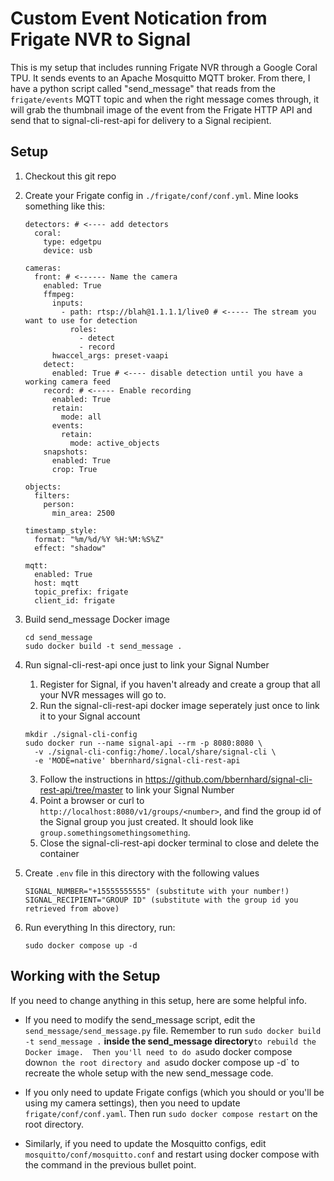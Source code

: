 # Custom Event Notication from Frigate NVR to Signal
This is my setup that includes running Frigate NVR through a Google Coral TPU. It sends events to an Apache Mosquitto MQTT broker.  From there, I have a python script called "send_message" that reads from the `frigate/events` MQTT topic and when the right message comes through, it will grab the thumbnail image of the event from the Frigate HTTP API and send that to signal-cli-rest-api for delivery to a Signal recipient.

## Setup

1. Checkout this git repo

2. Create your Frigate config in `./frigate/conf/conf.yml`. Mine looks something like this:
    ```
    detectors: # <---- add detectors
      coral:
        type: edgetpu
        device: usb

    cameras:
      front: # <------ Name the camera
        enabled: True
        ffmpeg:
          inputs:
            - path: rtsp://blah@1.1.1.1/live0 # <----- The stream you want to use for detection
              roles:
                - detect
                - record
          hwaccel_args: preset-vaapi
        detect:
          enabled: True # <---- disable detection until you have a working camera feed
        record: # <----- Enable recording
          enabled: True
          retain:
            mode: all
          events:
            retain:
              mode: active_objects
        snapshots:
          enabled: True
          crop: True

    objects:
      filters:
        person:
          min_area: 2500

    timestamp_style:
      format: "%m/%d/%Y %H:%M:%S%Z"
      effect: "shadow"

    mqtt:
      enabled: True
      host: mqtt
      topic_prefix: frigate
      client_id: frigate
    ```

2. Build send_message Docker image
    ```
   cd send_message
   sudo docker build -t send_message .
   ```

3. Run signal-cli-rest-api once just to link your Signal Number
    1. Register for Signal, if you haven't already and create a group that all your NVR messages will go to.
    2. Run the signal-cli-rest-api docker image seperately just once to link it to your Signal account
     ```
     mkdir ./signal-cli-config
     sudo docker run --name signal-api --rm -p 8080:8080 \
       -v ./signal-cli-config:/home/.local/share/signal-cli \
       -e 'MODE=native' bbernhard/signal-cli-rest-api
     ```
   3. Follow the instructions in https://github.com/bbernhard/signal-cli-rest-api/tree/master to link your Signal Number
   4. Point a browser or curl to `http://localhost:8080/v1/groups/<number>`, and find the group id of the Signal group you just created.  It should look like `group.somethingsomethingsomething`.
   5. Close the signal-cli-rest-api docker terminal to close and delete the container

4. Create `.env` file in this directory with the following values
   ```
   SIGNAL_NUMBER="+15555555555" (substitute with your number!)
   SIGNAL_RECIPIENT="GROUP ID" (substitute with the group id you retrieved from above)
   ```

5. Run everything
In this directory, run:
   ```
   sudo docker compose up -d
   ```

## Working with the Setup
If you need to change anything in this setup, here are some helpful info.

* If you need to modify the send_message script, edit the `send_message/send_message.py` file.  Remember to run `sudo docker build -t send_message .` __inside the send_message directory__` to rebuild the Docker image.  Then you'll need to do a `sudo docker compose down` on the root directory and a `sudo docker compose up -d` to recreate the whole setup with the new send_message code.

* If you only need to update Frigate configs (which you should or you'll be using my camera settings), then you need to update `frigate/conf/conf.yaml`.  Then run `sudo docker compose restart` on the root directory.

* Similarly, if you need to update the Mosquitto configs, edit `mosquitto/conf/mosquitto.conf` and restart using docker compose with the command in the previous bullet point.


